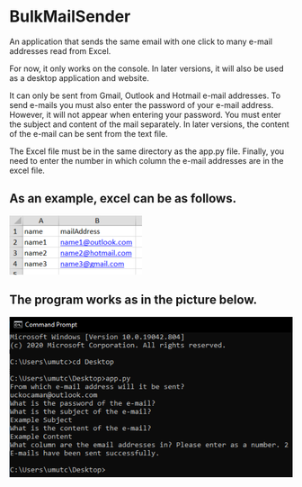 # BulkMailSender

An application that sends the same email with one click to many e-mail addresses read from Excel.

For now, it only works on the console. In later versions, it will also be used as a desktop application and website.

It can only be sent from Gmail, Outlook and Hotmail e-mail addresses. To send e-mails you must also enter the password of your e-mail address. However, it will not appear when entering your password. You must enter the subject and content of the mail separately. In later versions, the content of the e-mail can be sent from the text file.

The Excel file must be in the same directory as the app.py file. Finally, you need to enter the number in which column the e-mail addresses are in the excel file.

## As an example, excel can be as follows.

![Excel](excel.PNG)

## The program works as in the picture below.

![comandLine](comandLine.PNG)
